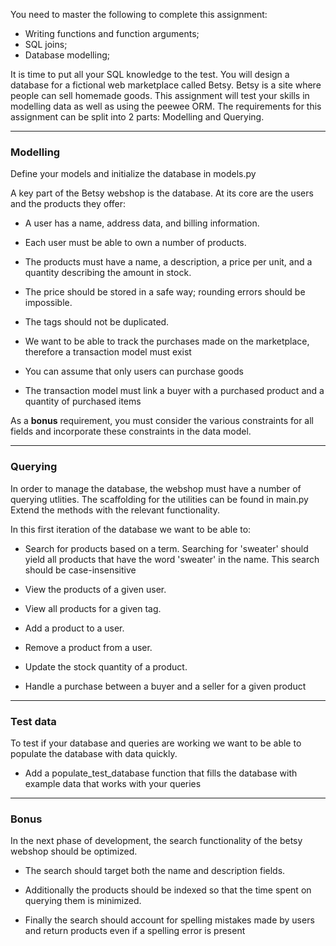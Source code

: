 You need to master the following to complete this assignment:

+ Writing functions and function arguments;
+ SQL joins;
+ Database modelling;

It is time to put all your SQL knowledge to the test. You will design a database for a fictional web marketplace called Betsy. Betsy is a site where people can sell homemade goods. This assignment will test your skills in modelling data as well as using the peewee ORM. The requirements for this assignment can be split into 2 parts: Modelling and Querying.

___
### Modelling

Define your models and initialize the database in models.py

A key part of the Betsy webshop is the database. At its core are the users and the products they offer:


+ A user has a name, address data, and billing information.


+ Each user must be able to own a number of products.


+ The products must have a name, a description, a price per unit, and a quantity describing the amount in stock.


+ The price should be stored in a safe way; rounding errors should be impossible.


+ The tags should not be duplicated.


+ We want to be able to track the purchases made on the marketplace, therefore a transaction model must exist


+ You can assume that only users can purchase goods


+ The transaction model must link a buyer with a purchased product and a quantity of purchased items

As a **bonus** requirement, you must consider the various constraints for all fields and incorporate these constraints in the data model. 

___
### Querying

In order to manage the database, the webshop must have a number of querying utlities. The scaffolding for the utilities can be found in main.py Extend the methods with the relevant functionality.

In this first iteration of the database we want to be able to:


+ Search for products based on a term. Searching for 'sweater' should yield all products that have the word 'sweater' in the name. This search should be case-insensitive


+ View the products of a given user.


+ View all products for a given tag.


+ Add a product to a user.


+ Remove a product from a user.


+ Update the stock quantity of a product.


+ Handle a purchase between a buyer and a seller for a given product

___
### Test data

To test if your database and queries are working we want to be able to populate the database with data quickly. 


+ Add a populate_test_database function that fills the database with example data that works with your queries

___
### Bonus

In the next phase of development, the search functionality of the betsy webshop should be optimized. 


+ The search should target both the name and description fields.


+ Additionally the products should be indexed so that the time spent on querying them is minimized.


+ Finally the search should account for spelling mistakes made by users and return products even if a spelling error is present